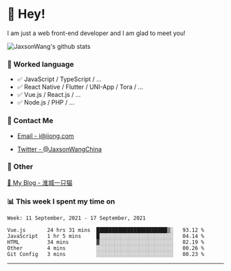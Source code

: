 # 👋 Hey!

I am just a web front-end developer and I am glad to meet you!

![JaxsonWang's github stats](https://github-readme-stats.vercel.app/api?username=JaxsonWang&&show_icons=true&&title_color=1abc9c&&icon_color=1abc9c)


### 📝 Worked language

- ✅ JavaScript / TypeScript / ...
- ✅ React Native / Flutter / UNI-App / Tora / ...
- ✅ Vue.js / React.js / ...
- ✅ Node.js / PHP / ...

### 📮 Contact Me

- [Email - i@iiong.com](mailto:i@iiong.com)

- [Twitter - @JaxsonWangChina](https://twitter.com/JaxsonWangChina)

### 🤪 Other

[📌 My Blog - 淮城一只猫](https://iiong.com)

### 📊 This week I spent my time on

<!--START_SECTION:waka-->
```text
Week: 11 September, 2021 - 17 September, 2021

Vue.js       24 hrs 31 mins  ███████████████████████▒░   93.12 % 
JavaScript   1 hr 5 mins     █░░░░░░░░░░░░░░░░░░░░░░░░   04.14 % 
HTML         34 mins         ▓░░░░░░░░░░░░░░░░░░░░░░░░   02.19 % 
Other        4 mins          ░░░░░░░░░░░░░░░░░░░░░░░░░   00.26 % 
Git Config   3 mins          ░░░░░░░░░░░░░░░░░░░░░░░░░   00.23 % 
```
<!--END_SECTION:waka-->

---
